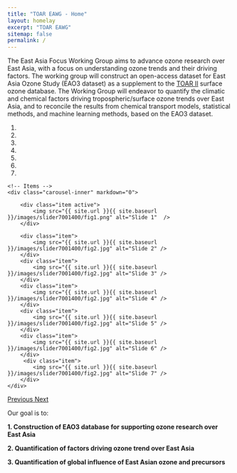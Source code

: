 ```yaml
---
title: "TOAR EAWG - Home"
layout: homelay
excerpt: "TOAR EAWG"
sitemap: false
permalink: /
---
```


The East Asia Focus Working Group aims to advance ozone research over East Asia, with a focus on understanding ozone trends and their driving factors. The working group will construct an open-access dataset for East Asia Ozone Study (EAO3 dataset) as a supplement to the [TOAR II](https://igacproject.org/activities/TOAR/TOAR-II) surface ozone database. The Working Group will endeavor to quantify the climatic and chemical factors driving tropospheric/surface ozone trends over East Asia, and to reconcile the results from chemical transport models, statistical methods, and machine learning methods, based on the EAO3 dataset.


<div markdown="0" id="carousel" class="carousel slide" data-ride="carousel" data-interval="5000" data-pause="hover" >
    <!-- Menu -->
    <ol class="carousel-indicators">
        <li data-target="#carousel" data-slide-to="0" class="active"></li>
        <li data-target="#carousel" data-slide-to="1"></li>
        <li data-target="#carousel" data-slide-to="2"></li>
        <li data-target="#carousel" data-slide-to="3"></li>
        <li data-target="#carousel" data-slide-to="4"></li>
        <li data-target="#carousel" data-slide-to="5"></li>
        <li data-target="#carousel" data-slide-to="6"></li>
    </ol>

    <!-- Items -->
    <div class="carousel-inner" markdown="0">

        <div class="item active">
            <img src="{{ site.url }}{{ site.baseurl }}/images/slider7001400/fig1.png" alt="Slide 1"  />
        </div>

        <div class="item">
            <img src="{{ site.url }}{{ site.baseurl }}/images/slider7001400/fig2.jpg" alt="Slide 2" />
        </div>
        <div class="item">
            <img src="{{ site.url }}{{ site.baseurl }}/images/slider7001400/fig2.jpg" alt="Slide 3" />
        </div>
        <div class="item">
            <img src="{{ site.url }}{{ site.baseurl }}/images/slider7001400/fig2.jpg" alt="Slide 4" />
        </div>
        <div class="item">
            <img src="{{ site.url }}{{ site.baseurl }}/images/slider7001400/fig2.jpg" alt="Slide 5" />
        </div>
        <div class="item">
            <img src="{{ site.url }}{{ site.baseurl }}/images/slider7001400/fig2.jpg" alt="Slide 6" />
        </div>       
         <div class="item">
            <img src="{{ site.url }}{{ site.baseurl }}/images/slider7001400/fig2.jpg" alt="Slide 7" />
        </div>
    </div>
  <a class="left carousel-control" href="#carousel" role="button" data-slide="prev">
    <span class="glyphicon glyphicon-chevron-left" aria-hidden="true"></span>
    <span class="sr-only">Previous</span>
  </a>
  <a class="right carousel-control" href="#carousel" role="button" data-slide="next">
    <span class="glyphicon glyphicon-chevron-right" aria-hidden="true"></span>
    <span class="sr-only">Next</span>
  </a>
</div>

Our goal is to:

**1. Construction of EAO3 database for supporting ozone research over East Asia**

**2. Quantification of factors driving ozone trend over East Asia**

**3. Quantification of global influence of East Asian ozone and precursors**

